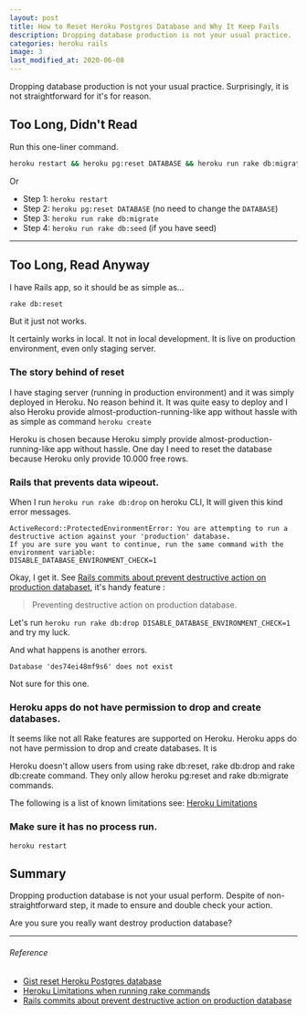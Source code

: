 ```yaml
---
layout: post
title: How to Reset Heroku Postgres Database and Why It Keep Fails
description: Dropping database production is not your usual practice.
categories: heroku rails
image: 3
last_modified_at: 2020-06-08
---
```


Dropping database production is not your usual practice. Surprisingly, it is not straightforward for it's for reason.

## Too Long, Didn't Read

Run this one-liner command.

```bash
heroku restart && heroku pg:reset DATABASE && heroku run rake db:migrate
```

Or

- Step 1: `heroku restart`
- Step 2: `heroku pg:reset DATABASE` (no need to change the `DATABASE`)
- Step 3: `heroku run rake db:migrate`
- Step 4: `heroku run rake db:seed` (if you have seed)

***

## Too Long, Read Anyway

I have Rails app, so it should be as simple as...

```bash
rake db:reset
```

But it just not works.

It certainly works in local. It not in local development. It is live on production environment, even only staging server.

### The story behind of reset

I have staging server (running in production environment) and it was simply deployed in Heroku. No reason behind it. It was quite easy to deploy and I also Heroku provide almost-production-running-like app without hassle with as simple as command `heroku create`

Heroku is chosen because Heroku simply provide almost-production-running-like app without hassle. One day I need to reset the database because Heroku only provide 10.000 free rows.

### Rails that prevents data wipeout.

When I run `heroku run rake db:drop` on heroku CLI, It will given this kind error messages.

```
ActiveRecord::ProtectedEnvironmentError: You are attempting to run a destructive action against your 'production' database.
If you are sure you want to continue, run the same command with the environment variable:
DISABLE_DATABASE_ENVIRONMENT_CHECK=1
```

Okay, I get it. See [Rails commits about prevent destructive action on production databaset][3], it's handy feature :

> Preventing destructive action on production database.

Let's run `heroku run rake db:drop DISABLE_DATABASE_ENVIRONMENT_CHECK=1` and try my luck.

And what happens is another errors.

```
Database 'des74ei48mf9s6' does not exist
```

Not sure for this one.

### Heroku apps do not have permission to drop and create databases.


It seems like not all Rake features are supported on Heroku. Heroku apps do not have permission to drop and create databases. It is


Heroku doesn't allow users from using rake db:reset, rake db:drop and rake db:create command. They only allow heroku pg:reset and rake db:migrate commands.


The following is a list of known limitations see: [Heroku Limitations][2]


### Make sure it has no process run.

```heroku restart```

## Summary

Dropping production database is not your usual perform. Despite of non-straightforward step, it made to ensure and double check your action.

Are you sure you really want destroy production database?

***

###### Reference

- [Gist reset Heroku Postgres database][1]
- [Heroku Limitations when running rake commands][2]
- [Rails commits about prevent destructive action on production database][3]

[1]: https://go.gizipp.com/https://gist.github.com/zulhfreelancer/ea140d8ef9292fa9165e  "Gist"
[2]: https://go.gizipp.com/https://devcenter.heroku.com/articles/rake#limitations       "Heroku"
[3]: https://go.gizipp.com/https://github.com/rails/rails/pull/22967/commits            "Rails"
